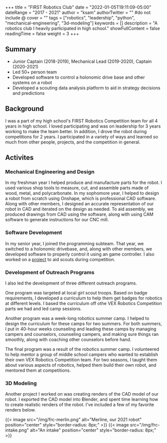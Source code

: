 +++
title = "FIRST Robotics Club"
date = "2022-01-05T19:11:09-05:00"
dateRange = "2017 - 2021"
author = "ksam"
authorTwitter = "" #do not include @
cover = ""
tags = ["robotics", "leadership", "python", "mechanical-engineering", "3d-modeling"]
keywords = []
description = "A robotics club I heavily participated in high school."
showFullContent = false
readingTime = false
weight = 3
+++

## Summary

- Junior Captain (2018-2019), Mechanical Lead (2019-2020), Captain (2020-2021)
- Led 50+ person team
- Developed software to control a holonomic drive base and other systems on a robot
- Developed a scouting data analysis platform to aid in strategy decisions and predictions

## Background

I was a part of my high school's FIRST Robotics Competition team for all 4 years in high school. I loved participating and was on leadership for 3 years working to make the team better. In addition, I drove the robot during competitions for 2 years. I participated in a variety of ways and learned so much from other people, projects, and the competition in general. 

## Activites

### Mechanical Engineering and Design

In my freshman year I helped produce and manufacture parts for the robot. I used various shop tools to measure, cut, and assemble parts made of wood, metal, and polycarbonate. In my sophomore year, I helped to design a robot from scratch using Onshape, which is professional CAD software. Along with other members, I designed an accurate representation of our robot in CAD and iterated on the design as needed. To aid assembly, we produced drawings from CAD using the software, along with using CAM software to generate instructions for our CNC mill.

### Software Development

In my senior year, I joined the programming subteam. That year, we switched to a holonomic drivebase, and, along with other members, we developed software to properly control it using an game controller. I also worked on a [project](/projects/scouting-data-ingest) to aid scouts during competition.

### Development of Outreach Programs

I also led the development of three different outreach programs. 

One program was targeted at local girl scout troops. Based on badge requirements, I developed a curriculum to help them get badges for robotics at different levels. I based the curriculum off othe VEX Robotics Competition parts we had and led camp sessions.

Another program was a week-long robotics summer camp. I helped to design the curriculum for these camps for two summers. For both summers, I put in 40-hour weeks counseling and leading these camps by managing campers and counselors, counseling campers, and making sure things ran smoothly, along with coaching other counselors before hand.

The final program was a result of the robotics summer camp. I volunteered to help mentor a group of middle school campers who wanted to establish their own VEX Robotics Competition team. For two seasons, I taught them about various aspects of robotics, helped them build their own robot, and mentored them at competitions.

### 3D Modeling

Another project I worked on was creating renders of the CAD model of our robot. I exported the CAD model into Blender, and spent time learning how to create realistic renders of the robot. I've included a few of my favorite renders below.

{{< image src="/img/frc-merlin.png" alt="Merline, our 2021 robot" position="center" style="border-radius: 8px;" >}}
{{< image src="/img/frc-intake.png" alt="An intake" position="center" style="border-radius: 8px;" >}}

